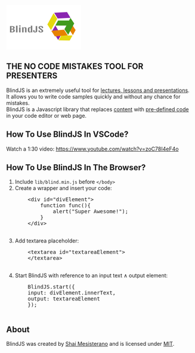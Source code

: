 <img src="logo.png" alt="BlindJS Logo" />
<h2 style="text-transform: uppercase">The no code mistakes tool for presenters</h2>
<p>BlindJS is an extremely useful tool for <u>lectures, lessons and presentations</u>.<br/>
        It allows you to write code samples quickly and without any chance for mistakes.<br/>
        BlindJS is a Javascript library that replaces <u>content</u> with <u>pre-defined code</u> in your code
        editor or web page.</p>
        <h2>How To Use BlindJS In VSCode?</h2>
        Watch a 1:30 video: <a href="https://www.youtube.com/watch?v=BkTxLGcwiu4">https://www.youtube.com/watch?v=zoC78I4eF4o</a>
<h2>How To Use BlindJS In The Browser?</h2>
            <ol>
                <li>Include <code>lib/blind.min.js</code> before <code>&lt;/body&gt;</code></li>
                <li>Create a wrapper and insert your code:
                    <pre>
    &lt;div id="divElement"&gt;
        function func(){
            alert("Super Awesome!");
        }
    &lt;/div&gt;
                    </pre>
                </li>
                <li>Add textarea placeholder:
                    <pre>
    &lt;textarea id="textareaElement"&gt;
    &lt;/textarea&gt;
                    </pre>
                </li>
                <li>Start BlindJS with reference to an input text &and; output element:
                    <pre>
    BlindJS.start({
    input: divElement.innerText,
    output: textareaElement
    });
                    </pre>
                </li>
            </ol>
            <h2>About</h2>
                <p class="lead">
                    BlindJS was created by <a href="http://www.mcterano.com/blog" title="Shai Mesisterano">Shai Mesisterano</a>
                    and is licensed under <a href="https://raw.github.com/ShaiMesisterano/BlindJS/master/LICENSE"
                                             title="MIT LICENSE">MIT</a>.
                </p>
